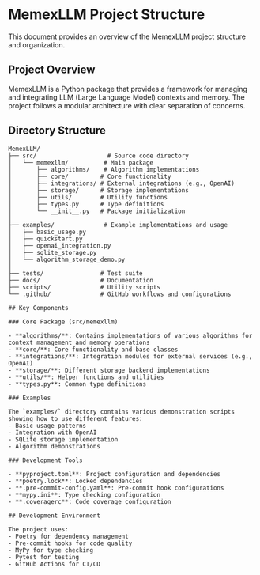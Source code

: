 # MemexLLM Project Structure

This document provides an overview of the MemexLLM project structure and organization.

## Project Overview

MemexLLM is a Python package that provides a framework for managing and integrating LLM (Large Language Model) contexts and memory. The project follows a modular architecture with clear separation of concerns.

## Directory Structure

```
MemexLLM/
├── src/                    # Source code directory
│   └── memexllm/          # Main package
│       ├── algorithms/    # Algorithm implementations
│       ├── core/         # Core functionality
│       ├── integrations/ # External integrations (e.g., OpenAI)
│       ├── storage/      # Storage implementations
│       ├── utils/        # Utility functions
│       ├── types.py      # Type definitions
│       └── __init__.py   # Package initialization
│
├── examples/              # Example implementations and usage
│   ├── basic_usage.py
│   ├── quickstart.py
│   ├── openai_integration.py
│   ├── sqlite_storage.py
│   └── algorithm_storage_demo.py
│
├── tests/                # Test suite
├── docs/                 # Documentation
├── scripts/              # Utility scripts
└── .github/              # GitHub workflows and configurations

## Key Components

### Core Package (src/memexllm)

- **algorithms/**: Contains implementations of various algorithms for context management and memory operations
- **core/**: Core functionality and base classes
- **integrations/**: Integration modules for external services (e.g., OpenAI)
- **storage/**: Different storage backend implementations
- **utils/**: Helper functions and utilities
- **types.py**: Common type definitions

### Examples

The `examples/` directory contains various demonstration scripts showing how to use different features:
- Basic usage patterns
- Integration with OpenAI
- SQLite storage implementation
- Algorithm demonstrations

### Development Tools

- **pyproject.toml**: Project configuration and dependencies
- **poetry.lock**: Locked dependencies
- **.pre-commit-config.yaml**: Pre-commit hook configurations
- **mypy.ini**: Type checking configuration
- **.coveragerc**: Code coverage configuration

## Development Environment

The project uses:
- Poetry for dependency management
- Pre-commit hooks for code quality
- MyPy for type checking
- Pytest for testing
- GitHub Actions for CI/CD